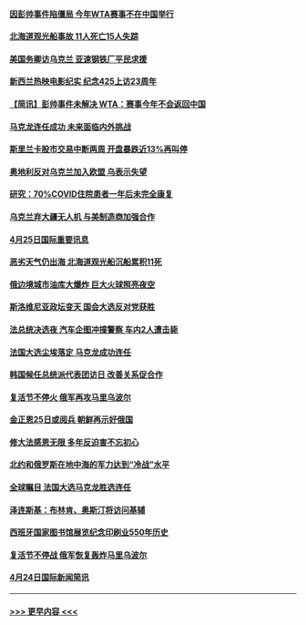 #### [因彭帅事件陷僵局 今年WTA赛事不在中国举行](../pages/prog202/a103409908.md?t=04260651) 
#### [北海道观光船事故 11人死亡15人失踪](../pages/prog202/a103409647.md?t=04260651) 
#### [美国务卿访乌克兰 亚速钢铁厂平民求援](../pages/prog202/a103409683.md?t=04260651) 
#### [新西兰热映电影纪实 纪念425上访23周年](../pages/prog202/a103409599.md?t=04260651) 
#### [【简讯】彭帅事件未解决 WTA：赛事今年不会返回中国](../pages/prog202/a103409651.md?t=04260651) 
#### [马克龙连任成功 未来面临内外挑战](../pages/prog202/a103409730.md?t=04260651) 
#### [斯里兰卡股市交易中断两周 开盘暴跌近13%再叫停](../pages/prog202/a103409627.md?t=04260651) 
#### [奥地利反对乌克兰加入欧盟 乌表示失望](../pages/prog202/a103409479.md?t=04260651) 
#### [研究：70%COVID住院患者一年后未完全康复](../pages/prog202/a103409456.md?t=04260651) 
#### [乌克兰弃大疆无人机 与美制造商加强合作](../pages/prog202/a103409435.md?t=04260651) 
#### [4月25日国际重要讯息](../pages/prog202/a103409355.md?t=04260651) 
#### [恶劣天气仍出海 北海道观光船沉船累积11死](../pages/prog202/a103409303.md?t=04260651) 
#### [俄边境城市油库大爆炸 巨大火球照亮夜空](../pages/prog202/a103409294.md?t=04260651) 
#### [斯洛维尼亚政坛变天 国会大选反对党获胜](../pages/prog202/a103409285.md?t=04260651) 
#### [法总统决选夜 汽车企图冲撞警察 车内2人遭击毙](../pages/prog202/a103409239.md?t=04260651) 
#### [法国大选尘埃落定 马克龙成功连任](../pages/prog202/a103409096.md?t=04260651) 
#### [韩国候任总统派代表团访日 改善关系促合作](../pages/prog202/a103409088.md?t=04260651) 
#### [复活节不停火 俄军再攻马里乌波尔](../pages/prog202/a103409086.md?t=04260651) 
#### [金正恩25日或阅兵 朝鲜再示好俄国](../pages/prog202/a103409090.md?t=04260651) 
#### [修大法感恩无限 多年反迫害不忘初心](../pages/prog202/a103409052.md?t=04260651) 
#### [北约和俄罗斯在地中海的军力达到“冷战”水平](../pages/prog202/a103409034.md?t=04260651) 
#### [全球瞩目 法国大选马克龙胜选连任](../pages/prog202/a103409032.md?t=04260651) 
#### [泽连斯基：布林肯、奥斯汀将访问基辅](../pages/prog202/a103409004.md?t=04260651) 
#### [西班牙国家图书馆展览纪念印刷业550年历史](../pages/prog202/a103408868.md?t=04260651) 
#### [复活节不停战 俄军恢复轰炸马里乌波尔](../pages/prog202/a103408883.md?t=04260651) 
#### [4月24日国际新闻简讯](../pages/prog202/a103408850.md?t=04260651) 

----
#### [ >>> 更早内容 <<< ](../indexes/prog202-earlier.md)
